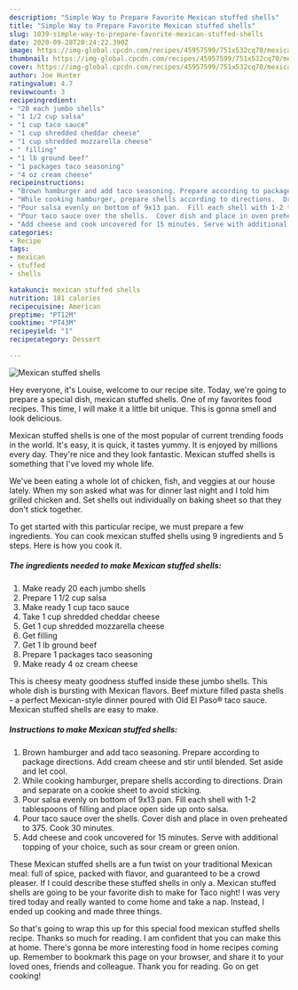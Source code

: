 ```yaml
---
description: "Simple Way to Prepare Favorite Mexican stuffed shells"
title: "Simple Way to Prepare Favorite Mexican stuffed shells"
slug: 1039-simple-way-to-prepare-favorite-mexican-stuffed-shells
date: 2020-09-28T20:24:22.390Z
image: https://img-global.cpcdn.com/recipes/45957599/751x532cq70/mexican-stuffed-shells-recipe-main-photo.jpg
thumbnail: https://img-global.cpcdn.com/recipes/45957599/751x532cq70/mexican-stuffed-shells-recipe-main-photo.jpg
cover: https://img-global.cpcdn.com/recipes/45957599/751x532cq70/mexican-stuffed-shells-recipe-main-photo.jpg
author: Joe Hunter
ratingvalue: 4.7
reviewcount: 3
recipeingredient:
- "20 each jumbo shells"
- "1 1/2 cup salsa"
- "1 cup taco sauce"
- "1 cup shredded cheddar cheese"
- "1 cup shredded mozzarella cheese"
- " filling"
- "1 lb ground beef"
- "1 packages taco seasoning"
- "4 oz cream cheese"
recipeinstructions:
- "Brown hamburger and add taco seasoning. Prepare according to package directions.  Add cream cheese and stir until blended.  Set aside and let cool."
- "While cooking hamburger, prepare shells according to directions.  Drain and separate on a cookie sheet to avoid sticking."
- "Pour salsa evenly on bottom of 9x13 pan.  Fill each shell with 1-2 tablespoons of filling and place open side up onto salsa."
- "Pour taco sauce over the shells.  Cover dish and place in oven preheated to 375.  Cook 30 minutes."
- "Add cheese and cook uncovered for 15 minutes. Serve with additional topping of your choice, such as sour cream or green onion."
categories:
- Recipe
tags:
- mexican
- stuffed
- shells

katakunci: mexican stuffed shells 
nutrition: 181 calories
recipecuisine: American
preptime: "PT12M"
cooktime: "PT43M"
recipeyield: "1"
recipecategory: Dessert

---
```



![Mexican stuffed shells](https://img-global.cpcdn.com/recipes/45957599/751x532cq70/mexican-stuffed-shells-recipe-main-photo.jpg)

Hey everyone, it's Louise, welcome to our recipe site. Today, we're going to prepare a special dish, mexican stuffed shells. One of my favorites food recipes. This time, I will make it a little bit unique. This is gonna smell and look delicious.

Mexican stuffed shells is one of the most popular of current trending foods in the world. It's easy, it is quick, it tastes yummy. It is enjoyed by millions every day. They're nice and they look fantastic. Mexican stuffed shells is something that I've loved my whole life.

We&#39;ve been eating a whole lot of chicken, fish, and veggies at our house lately. When my son asked what was for dinner last night and I told him grilled chicken and. Set shells out individually on baking sheet so that they don&#39;t stick together.


To get started with this particular recipe, we must prepare a few ingredients. You can cook mexican stuffed shells using 9 ingredients and 5 steps. Here is how you cook it.

<!--inarticleads1-->

##### The ingredients needed to make Mexican stuffed shells:

1. Make ready 20 each jumbo shells
1. Prepare 1 1/2 cup salsa
1. Make ready 1 cup taco sauce
1. Take 1 cup shredded cheddar cheese
1. Get 1 cup shredded mozzarella cheese
1. Get  filling
1. Get 1 lb ground beef
1. Prepare 1 packages taco seasoning
1. Make ready 4 oz cream cheese


This is cheesy meaty goodness stuffed inside these jumbo shells. This whole dish is bursting with Mexican flavors. Beef mixture filled pasta shells - a perfect Mexican-style dinner poured with Old El Paso® taco sauce. Mexican stuffed shells are easy to make. 

<!--inarticleads2-->

##### Instructions to make Mexican stuffed shells:

1. Brown hamburger and add taco seasoning. Prepare according to package directions.  Add cream cheese and stir until blended.  Set aside and let cool.
1. While cooking hamburger, prepare shells according to directions.  Drain and separate on a cookie sheet to avoid sticking.
1. Pour salsa evenly on bottom of 9x13 pan.  Fill each shell with 1-2 tablespoons of filling and place open side up onto salsa.
1. Pour taco sauce over the shells.  Cover dish and place in oven preheated to 375.  Cook 30 minutes.
1. Add cheese and cook uncovered for 15 minutes. Serve with additional topping of your choice, such as sour cream or green onion.


These Mexican stuffed shells are a fun twist on your traditional Mexican meal: full of spice, packed with flavor, and guaranteed to be a crowd pleaser. If I could describe these stuffed shells in only a. Mexican stuffed shells are going to be your favorite dish to make for Taco night! I was very tired today and really wanted to come home and take a nap. Instead, I ended up cooking and made three things. 

So that's going to wrap this up for this special food mexican stuffed shells recipe. Thanks so much for reading. I am confident that you can make this at home. There's gonna be more interesting food in home recipes coming up. Remember to bookmark this page on your browser, and share it to your loved ones, friends and colleague. Thank you for reading. Go on get cooking!
